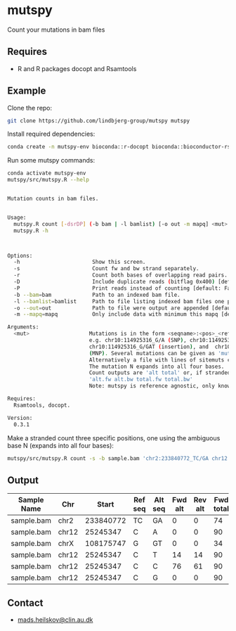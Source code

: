 # mutspy
Count your mutations in bam files

## Requires
- R and R packages docopt and Rsamtools

## Example
Clone the repo:
```bash
git clone https://github.com/lindbjerg-group/mutspy mutspy
```

Install required dependencies:
```bash
conda create -n mutspy-env bioconda::r-docopt bioconda::bioconductor-rsamtools
```

Run some mutspy commands:
```bash
conda activate mutspy-env
mutspy/src/mutspy.R --help


Mutation counts in bam files.


Usage:
  mutspy.R count [-dsrDP] (-b bam | -l bamlist) [-o out -m mapq] <mut>...
  mutspy.R -h



Options:
  -h                       Show this screen.
  -s                       Count fw and bw strand separately.
  -r                       Count both bases of overlapping read pairs.
  -D                       Include duplicate reads (bitflag 0x400) [default: False]
  -P                       Print reads instead of counting [default: False]
  -b --bam=bam             Path to an indexed bam file.
  -l --bamlist=bamlist     Path to file listing indexed bam files one per line.
  -o --out=out             Path to file were output are appended [default: stdout].
  -m --mapq=mapq           Only include data with minimum this mapq [default: 10].

Arguments:
  <mut>                   Mutations is in the form <seqname>:<pos>_<ref>/<alt>, 
                          e.g. chr10:114925316_G/A (SNP), chr10:114925316_GGT/G (deletion),
                          chr10:114925316_G/GAT (insertion), and  chr10:114925316_GGT/GAT 
                          (MNP). Several mutations can be given as 'mut1 mut2 mutn'.
                          Alternatively a file with lines of sitemuts can be given.
                          The mutation N expands into all four bases.
                          Count outputs are 'alt total' or, if stranded,
                          'alt.fw alt.bw total.fw total.bw'
                          Note: mutspy is reference agnostic, only knowns the read sequence.

Requires:
  Rsamtools, docopt.

Version:
  0.3.1 
```


Make a stranded count three specific positions, one using
the ambiguous base N (expands into all four bases):
```bash
mutspy/src/mutspy.R count -s -b sample.bam 'chr2:233840772_TC/GA chr12:25245347_T/N chrX:108175747_G/GT'
```

## Output

|Sample Name |Chr  |Start     |Ref seq |Alt seq |Fwd alt |Rev alt |Fwd total |Rev total |
|------------|-----|----------|--------|--------|--------|--------|----------|----------|
|sample.bam  |chr2 |233840772 |TC      |GA      |0       |0       |74        |69        |   
|sample.bam  |chr12|25245347  |C       |A       |0       |0       |90        |75        |
|sample.bam  |chrX |108175747 |G       |GT      |0       |0       |34        |43        |
|sample.bam  |chr12|25245347  |C       |T       |14      |14      |90        |75        |
|sample.bam  |chr12|25245347  |C       |C       |76      |61      |90        |75        |
|sample.bam  |chr12|25245347  |C       |G       |0       |0       |90        |75        |
 


## Contact
- mads.heilskov@clin.au.dk

